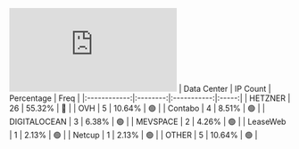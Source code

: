 ![Diagramm](https://github.com/obajay/StateSync-snapshots/blob/main/Projects/Realio/1/README.md)
| Data Center | IP Count | Percentage | Freq |
|:------------:|:--------:|:-----------:|:-----:|
| HETZNER | 26 | 55.32% | 🔴 |
| OVH | 5 | 10.64% | 🟢 |
| Contabo | 4 | 8.51% | 🟢 |
| DIGITALOCEAN | 3 | 6.38% | 🟢 |
| MEVSPACE | 2 | 4.26% | 🟢 |
| LeaseWeb | 1 | 2.13% | 🟢 |
| Netcup | 1 | 2.13% | 🟢 |
| OTHER | 5 | 10.64% | 🟢 |
